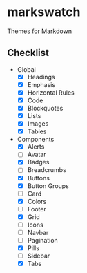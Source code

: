 # markswatch

Themes for Markdown

## Checklist

- Global
  - [x] Headings
  - [x] Emphasis
  - [x] Horizontal Rules
  - [x] Code
  - [x] Blockquotes
  - [x] Lists
  - [x] Images
  - [x] Tables
- Components
  - [x] Alerts
  - [ ] Avatar
  - [x] Badges
  - [ ] Breadcrumbs
  - [x] Buttons
  - [x] Button Groups
  - [ ] Card
  - [x] Colors
  - [ ] Footer
  - [x] Grid
  - [ ] Icons
  - [ ] Navbar
  - [ ] Pagination
  - [x] Pills
  - [ ] Sidebar
  - [x] Tabs
